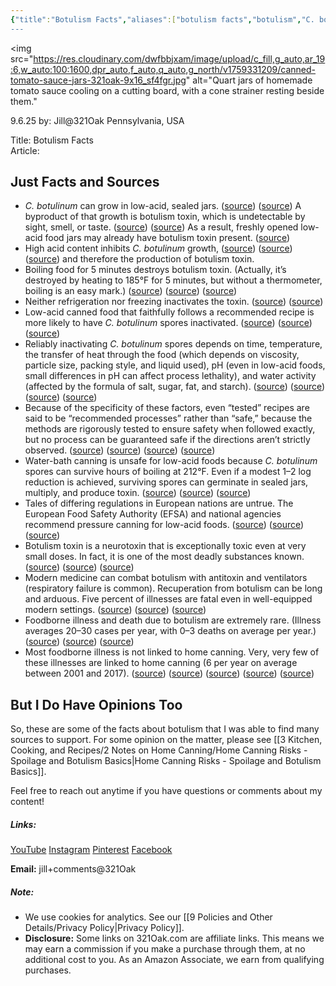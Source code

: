```yaml
---
{"title":"Botulism Facts","aliases":["botulism facts","botulism","C. botulinum"],"dg-date":"2025-09-06","dg-publish":true,"dg-home":false,"dg-metatags":{"title":"Botulism Facts: Sources, Safety & Key Points","description":"Evidence-based botulism facts: toxin basics, risks in low-acid foods, pressure-canning guidance, and authoritative sources.","og:title":"Botulism Facts: Sources, Safety & Key Points","og:description":"Evidence-based botulism facts: toxin basics, risks in low-acid foods, pressure-canning guidance, and authoritative sources.","og:type":"article","og:url":"https://321oak.com/3-kitchen-cooking-and-recipes/2-notes-on-home-canning/botulism-facts/","og:site_name":"321 Oak","og:image":"https://res.cloudinary.com/dwfbbjxam/image/upload/c_fill,g_auto,w_1200,h_630,f_auto,q_auto,g_north/v1759331210/canned-tomato-sauce-jars-321oak-orig_h1fi9t.jpg","og:image:width":"1200","og:image:height":"630"},"permalink":"/3-kitchen-cooking-and-recipes/2-notes-on-home-canning/botulism-facts/","metatags":{"title":"Botulism Facts: Sources, Safety & Key Points","description":"Evidence-based botulism facts: toxin basics, risks in low-acid foods, pressure-canning guidance, and authoritative sources.","og:title":"Botulism Facts: Sources, Safety & Key Points","og:description":"Evidence-based botulism facts: toxin basics, risks in low-acid foods, pressure-canning guidance, and authoritative sources.","og:type":"article","og:url":"https://321oak.com/3-kitchen-cooking-and-recipes/2-notes-on-home-canning/botulism-facts/","og:site_name":"321 Oak","og:image":"https://res.cloudinary.com/dwfbbjxam/image/upload/c_fill,g_auto,w_1200,h_630,f_auto,q_auto,g_north/v1759331210/canned-tomato-sauce-jars-321oak-orig_h1fi9t.jpg","og:image:width":"1200","og:image:height":"630"},"dgPassFrontmatter":true}
---
```



<img
src="https://res.cloudinary.com/dwfbbjxam/image/upload/c_fill,g_auto,ar_19:6,w_auto:100:1600,dpr_auto,f_auto,q_auto,g_north/v1759331209/canned-tomato-sauce-jars-321oak-9x16_sf4fgr.jpg" alt="Quart jars of homemade tomato sauce cooling on a cutting board, with a cone strainer resting beside them."
>

9.6.25
by: Jill@321Oak
Pennsylvania, USA

Title: Botulism Facts  
Article:

## Just Facts and Sources

- _C. botulinum_ can grow in low-acid, sealed jars. ([source](https://extension.psu.edu/what-is-botulism/?utm_source=chatgpt.com)) ([source](https://hgic.clemson.edu/factsheet/botulism/?utm_source=chatgpt.com)) A byproduct of that growth is botulism toxin, which is undetectable by sight, smell, or taste. ([source](https://www.cdc.gov/botulism/prevention/home-canned-foods.html?utm_source=chatgpt.com)) ([source](https://ohioline.osu.edu/factsheet/HYG-5567-11?utm_source=chatgpt.com)) As a result, freshly opened low-acid food jars may already have botulism toxin present. ([source](https://www.cdc.gov/botulism/prevention/home-canned-foods.html?utm_source=chatgpt.com))
- High acid content inhibits _C. botulinum_ growth, ([source](https://www.who.int/news-room/fact-sheets/detail/botulism?utm_source=chatgpt.com)) ([source](https://extension.psu.edu/what-is-botulism/?utm_source=chatgpt.com)) ([source](https://extension.okstate.edu/fact-sheets/the-importance-of-food-ph-in-commercial-canning-operations.html?utm_source=chatgpt.com)) and therefore the production of botulism toxin.
- Boiling food for 5 minutes destroys botulism toxin. (Actually, it’s destroyed by heating to 185°F for 5 minutes, but without a thermometer, boiling is an easy mark.) ([source](https://www.who.int/news-room/fact-sheets/detail/botulism?utm_source=chatgpt.com)) ([source](https://www.cfsph.iastate.edu/Factsheets/pdfs/botulism.pdf?utm_source=chatgpt.com)) ([source](https://ucanr.edu/site/uc-master-food-preserver-program-orange-county/botulism?utm_source=chatgpt.com))
- Neither refrigeration nor freezing inactivates the toxin. ([source](https://www.nal.usda.gov/research-tools/food-safety-research-projects/stability-clostridium-botulinum-toxin-sample-extracts?utm_source=chatgpt.com)) ([source](https://pubmed.ncbi.nlm.nih.gov/9008526/?utm_source=chatgpt.com))
- Low-acid canned food that faithfully follows a recommended recipe is more likely to have _C. botulinum_ spores inactivated. ([source](https://www.cdc.gov/botulism/prevention/home-canned-foods.html?utm_source=chatgpt.com)) ([source](https://nchfp.uga.edu/how/can/general-information/ensuring-safe-canned-foods/?utm_source=chatgpt.com)) ([source](https://extension.psu.edu/botulism-a-deadly-concern/?utm_source=chatgpt.com))
- Reliably inactivating _C. botulinum_ spores depends on time, temperature, the transfer of heat through the food (which depends on viscosity, particle size, packing style, and liquid used), pH (even in low-acid foods, small differences in pH can affect process lethality), and water activity (affected by the formula of salt, sugar, fat, and starch). ([source](https://eng.libretexts.org/Bookshelves/Biological_Engineering/Introduction_to_Biosystems_Engineering_%28Holden_et_al.%29/06%3A_Processing_Systems/6.02%3A_Principles_of_Thermal_Processing_of_Packaged_Foods?utm_source=chatgpt.com)) ([source](https://www.studocu.com/row/document/oyo-state-college-of-agriculture-and-technology/business-policy-and-strategy/list-and-explain-factors-that-affect-heat-penetration-of-cans-and-content/99079936?utm_source=chatgpt.com)) ([source](https://www.tiselab.com/pdf/Thermal-Processing-of-Food.pdf?utm_source=chatgpt.com)) ([source](https://www.fda.gov/files/food/published/Evaluation-and-Definition-of-Potentially-Hazardous-Foods.pdf?utm_source=chatgpt.com))
- Because of the specificity of these factors, even “tested” recipes are said to be “recommended processes” rather than “safe,” because the methods are rigorously tested to ensure safety when followed exactly, but no process can be guaranteed safe if the directions aren’t strictly observed. ([source](https://nchfp.uga.edu/how/can/general-information/equipment-and-methods-not-recommended/?utm_source=chatgpt.com)) ([source](https://nchfp.uga.edu/how/can/general-information/for-safetys-sake/?utm_source=chatgpt.com)) ([source](https://extension.missouri.edu/publications/gh1451?utm_source=chatgpt.com)) ([source](https://www.healthycanning.com/the-usdas-role-in-home-canning/?utm_source=chatgpt.com))
- Water-bath canning is unsafe for low-acid foods because _C. botulinum_ spores can survive hours of boiling at 212°F. Even if a modest 1–2 log reduction is achieved, surviving spores can germinate in sealed jars, multiply, and produce toxin. ([source](https://www.fsis.usda.gov/sites/default/files/media_file/2021-02/Clostridium_botulinum.pdf?utm_source=chatgpt.com)) ([source](https://www.springer.com/gp/book/9780834219386)) ([source](https://nchfp.uga.edu/how/can/general-information/ensuring-safe-canned-foods/?utm_source=chatgpt.com))
- Tales of differing regulations in European nations are untrue. The European Food Safety Authority (EFSA) and national agencies recommend pressure canning for low-acid foods. ([source](https://acmsf.food.gov.uk/Risk%20Assessment)) ([source](https://www.healthlinkbc.ca/healthlinkbc-files/home-canning-how-avoid-botulism)) ([source](https://www.who.int/news-room/fact-sheets/detail/botulism))
- Botulism toxin is a neurotoxin that is exceptionally toxic even at very small doses. In fact, it is one of the most deadly substances known. ([source](https://en.wikipedia.org/wiki/Botulinum_toxin?utm_source=chatgpt.com)) ([source](https://www.who.int/news-room/fact-sheets/detail/botulism?utm_source=chatgpt.com)) ([source](https://www.who.int/news-room/fact-sheets/detail/botulism?utm_source=chatgpt.com))
- Modern medicine can combat botulism with antitoxin and ventilators (respiratory failure is common). Recuperation from botulism can be long and arduous. Five percent of illnesses are fatal even in well-equipped modern settings. ([source](https://pmc.ncbi.nlm.nih.gov/articles/PMC8112830/?utm_source=chatgpt.com)) ([source](https://emedicine.medscape.com/article/213311-followup?utm_source=chatgpt.com)) ([source](https://www.who.int/news-room/fact-sheets/detail/botulism?utm_source=chatgpt.com))
- Foodborne illness and death due to botulism are extremely rare. (Illness averages 20–30 cases per year, with 0–3 deaths on average per year.) ([source](https://www.frontiersin.org/journals/microbiology/articles/10.3389/fmicb.2021.713101/full?utm_source=chatgpt.com)) ([source](https://www.cdc.gov/botulism/php/national-botulism-surveillance/2021.html?utm_source=chatgpt.com)) ([source](https://en.wikipedia.org/wiki/Botulism?utm_source=chatgpt.com))
- Most foodborne illness is not linked to home canning. Very, very few of these illnesses are linked to home canning (6 per year on average between 2001 and 2017). ([source](https://www.frontiersin.org/journals/microbiology/articles/10.3389/fmicb.2021.713101/full)) ([source](https://www.frontiersin.org/journals/microbiology/articles/10.3389/fmicb.2021.713101/full?utm_source=chatgpt.com)) ([source](https://www.cdc.gov/botulism/php/national-botulism-surveillance/2021.html?utm_source=chatgpt.com)) ([source](https://extension.psu.edu/what-is-botulism?utm_source=chatgpt.com)) ([source](https://nchfp.uga.edu/how/can/general-information/ensuring-safe-canned-foods/?utm_source=chatgpt.com))

## But I Do Have Opinions Too

So, these are some of the facts about botulism that I was able to find many sources to support. For some opinion on the matter, please see [[3 Kitchen, Cooking, and Recipes/2 Notes on Home Canning/Home Canning Risks - Spoilage and Botulism Basics\|Home Canning Risks - Spoilage and Botulism Basics]].

Feel free to reach out anytime if you have questions or comments about my content!
##### Links:
[YouTube](https://www.youtube.com/@Jill.321Oak)
[Instagram](https://www.instagram.com/jill_321oak/)
[Pinterest](https://www.pinterest.com/Jill_321Oak/)
[Facebook](https://www.facebook.com/321Oak)

**Email:** jill+comments@321Oak

##### Note:
- We use cookies for analytics. See our [[9 Policies and Other Details/Privacy Policy\|Privacy Policy]].
- **Disclosure:** Some links on 321Oak.com are affiliate links. This means we may earn a commission if you make a purchase through them, at no additional cost to you. As an Amazon Associate, we earn from qualifying purchases.